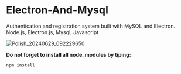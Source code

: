 # Electron-And-Mysql

Authentication and registration system built with MySQL and Electron.
Node.js, Electron.js, Mysql, Javascript

![Polish_20240629_092229650](https://github.com/Arthur-byte-code/Electron-And-Mysql/assets/152222113/aeba25cd-2d6b-419b-9dd0-1a9eb4dced1d)

 **Do not forget to install all node_modules by tiping:**
 ```bash
 npm install
 ```
